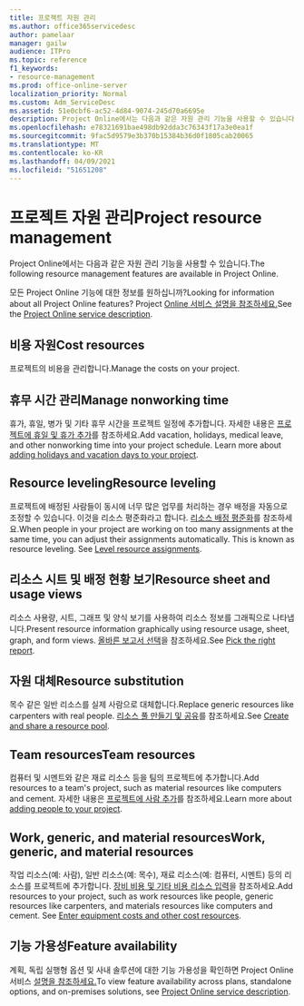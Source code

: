 ```yaml
---
title: 프로젝트 자원 관리
ms.author: office365servicedesc
author: pamelaar
manager: gailw
audience: ITPro
ms.topic: reference
f1_keywords:
- resource-management
ms.prod: office-online-server
localization_priority: Normal
ms.custom: Adm_ServiceDesc
ms.assetid: 51e0cbf6-ac52-4d84-9074-245d70a6695e
description: Project Online에서는 다음과 같은 자원 관리 기능을 사용할 수 있습니다.
ms.openlocfilehash: e78321691bae498db92dda3c76343f17a3e0ea1f
ms.sourcegitcommit: 9fac5d9579e3b370b15384b36d0f1805cab20065
ms.translationtype: MT
ms.contentlocale: ko-KR
ms.lasthandoff: 04/09/2021
ms.locfileid: "51651208"
---
```

# <a name="project-resource-management"></a><span data-ttu-id="381ea-103">프로젝트 자원 관리</span><span class="sxs-lookup"><span data-stu-id="381ea-103">Project resource management</span></span>

<span data-ttu-id="381ea-104">Project Online에서는 다음과 같은 자원 관리 기능을 사용할 수 있습니다.</span><span class="sxs-lookup"><span data-stu-id="381ea-104">The following resource management features are available in Project Online.</span></span>
  
<span data-ttu-id="381ea-105">모든 Project Online 기능에 대한 정보를 원하십니까?</span><span class="sxs-lookup"><span data-stu-id="381ea-105">Looking for information about all Project Online features?</span></span> <span data-ttu-id="381ea-106">Project [Online 서비스 설명을 참조하세요.](project-online-service-description.md)</span><span class="sxs-lookup"><span data-stu-id="381ea-106">See the [Project Online service description](project-online-service-description.md).</span></span>
  
## <a name="cost-resources"></a><span data-ttu-id="381ea-107">비용 자원</span><span class="sxs-lookup"><span data-stu-id="381ea-107">Cost resources</span></span>

<span data-ttu-id="381ea-108">프로젝트의 비용을 관리합니다.</span><span class="sxs-lookup"><span data-stu-id="381ea-108">Manage the costs on your project.</span></span>
  
## <a name="manage-nonworking-time"></a><span data-ttu-id="381ea-109">휴무 시간 관리</span><span class="sxs-lookup"><span data-stu-id="381ea-109">Manage nonworking time</span></span>

<span data-ttu-id="381ea-p102">휴가, 휴일, 병가 및 기타 휴무 시간을 프로젝트 일정에 추가합니다. 자세한 내용은 [프로젝트에 휴일 및 휴가 추가](https://go.microsoft.com/fwlink/p/?LinkId=271337)를 참조하세요.</span><span class="sxs-lookup"><span data-stu-id="381ea-p102">Add vacation, holidays, medical leave, and other nonworking time into your project schedule. Learn more about [adding holidays and vacation days to your project](https://go.microsoft.com/fwlink/p/?LinkId=271337).</span></span>
  
## <a name="resource-leveling"></a><span data-ttu-id="381ea-112">Resource leveling</span><span class="sxs-lookup"><span data-stu-id="381ea-112">Resource leveling</span></span>

<span data-ttu-id="381ea-p103">프로젝트에 배정된 사람들이 동시에 너무 많은 업무를 처리하는 경우 배정을 자동으로 조정할 수 있습니다. 이것을 리소스 평준화라고 합니다. [리소스 배정 평준화](https://go.microsoft.com/fwlink/p/?LinkId=271348)를 참조하세요.</span><span class="sxs-lookup"><span data-stu-id="381ea-p103">When people in your project are working on too many assignments at the same time, you can adjust their assignments automatically. This is known as resource leveling. See [Level resource assignments](https://go.microsoft.com/fwlink/p/?LinkId=271348).</span></span>
  
## <a name="resource-sheet-and-usage-views"></a><span data-ttu-id="381ea-116">리소스 시트 및 배정 현황 보기</span><span class="sxs-lookup"><span data-stu-id="381ea-116">Resource sheet and usage views</span></span>

<span data-ttu-id="381ea-117">리소스 사용량, 시트, 그래프 및 양식 보기를 사용하여 리소스 정보를 그래픽으로 나타냅니다.</span><span class="sxs-lookup"><span data-stu-id="381ea-117">Present resource information graphically using resource usage, sheet, graph, and form views.</span></span> <span data-ttu-id="381ea-118">[올바른 보고서 선택](https://go.microsoft.com/fwlink/?LinkId=402920)을 참조하세요.</span><span class="sxs-lookup"><span data-stu-id="381ea-118">See [Pick the right report](https://go.microsoft.com/fwlink/?LinkId=402920).</span></span>
  
## <a name="resource-substitution"></a><span data-ttu-id="381ea-119">자원 대체</span><span class="sxs-lookup"><span data-stu-id="381ea-119">Resource substitution</span></span>

<span data-ttu-id="381ea-120">목수 같은 일반 리소스를 실제 사람으로 대체합니다.</span><span class="sxs-lookup"><span data-stu-id="381ea-120">Replace generic resources like carpenters with real people.</span></span> <span data-ttu-id="381ea-121">[리소스 풀 만들기 및 공유](https://go.microsoft.com/fwlink/?LinkId=402921)를 참조하세요.</span><span class="sxs-lookup"><span data-stu-id="381ea-121">See [Create and share a resource pool](https://go.microsoft.com/fwlink/?LinkId=402921).</span></span>
  
## <a name="team-resources"></a><span data-ttu-id="381ea-122">Team resources</span><span class="sxs-lookup"><span data-stu-id="381ea-122">Team resources</span></span>

<span data-ttu-id="381ea-123">컴퓨터 및 시멘트와 같은 재료 리소스 등을 팀의 프로젝트에 추가합니다.</span><span class="sxs-lookup"><span data-stu-id="381ea-123">Add resources to a team's project, such as material resources like computers and cement.</span></span> <span data-ttu-id="381ea-124">자세한 내용은 [프로젝트에 사람 추가](https://go.microsoft.com/fwlink/p/?LinkId=271347)를 참조하세요.</span><span class="sxs-lookup"><span data-stu-id="381ea-124">Learn more about [adding people to your project](https://go.microsoft.com/fwlink/p/?LinkId=271347).</span></span>
  
## <a name="work-generic-and-material-resources"></a><span data-ttu-id="381ea-125">Work, generic, and material resources</span><span class="sxs-lookup"><span data-stu-id="381ea-125">Work, generic, and material resources</span></span>

<span data-ttu-id="381ea-p107">작업 리소스(예: 사람), 일반 리소스(예: 목수), 재료 리소스(예: 컴퓨터, 시멘트) 등의 리소스를 프로젝트에 추가합니다. [장비 비용 및 기타 비용 리소스 입력](https://go.microsoft.com/fwlink/?LinkId=402922)을 참조하세요.</span><span class="sxs-lookup"><span data-stu-id="381ea-p107">Add resources to your project, such as work resources like people, generic resources like carpenters, and materials resources like computers and cement. See [Enter equipment costs and other cost resources](https://go.microsoft.com/fwlink/?LinkId=402922).</span></span>
  
## <a name="feature-availability"></a><span data-ttu-id="381ea-128">기능 가용성</span><span class="sxs-lookup"><span data-stu-id="381ea-128">Feature availability</span></span>

<span data-ttu-id="381ea-129">계획, 독립 실행형 옵션 및 사내 솔루션에 대한 기능 가용성을 확인하면 Project Online 서비스 [설명을 참조하세요.](project-online-service-description.md)</span><span class="sxs-lookup"><span data-stu-id="381ea-129">To view feature availability across plans, standalone options, and on-premises solutions, see [Project Online service description](project-online-service-description.md).</span></span>
  

